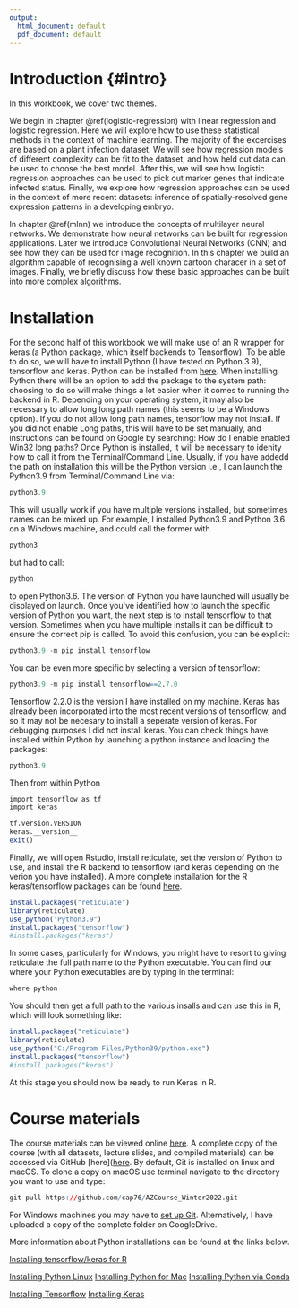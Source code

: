 ```yaml
---
output:
  html_document: default
  pdf_document: default
---
```

# Introduction {#intro}

In this workbook, we cover two themes. 

We begin in chapter \@ref(logistic-regression) with linear regression and logistic regression. Here we will explore how to use these statistical methods in the context of machine learning. The majority of the excercises are based on a plant infection dataset. We will see how regression models of different complexity can be fit to the dataset, and how held out data can be used to choose the best model. After this, we will see how logistic regression approaches can be used to pick out marker genes that indicate infected status. Finally, we explore how regression approaches can be used in the context of more recent datasets: inference of spatially-resolved gene expression patterns in a developing embryo.

In chapter \@ref(mlnn) we introduce the concepts of multilayer neural networks. We demonstrate how neural networks can be built for regression applications. Later we introduce Convolutional Neural Networks (CNN) and see how they can be used for image recognition. In this chapter we build an algorithm capable of recognising a well known cartoon characer in a set of images. Finally, we briefly discuss how these basic approaches can be built into more complex algorithms.

# Installation

For the second half of this workbook we will make use of an R wrapper for keras (a Python package, which itself backends to Tensorflow). To be able to do so, we will have to install Python (I have tested on Python 3.9), tensorflow and keras. Python can be installed from [here](https://www.python.org/downloads/). When installing Python there will be an option to add the package to the system path: choosing to do so will make things a lot easier when it comes to running the backend in R. Depending on your operating system, it may also be necessary to allow long long path names (this seems to be a Windows option). If you do not allow long path names, tensorflow may not install. If you did not enable Long paths, this will have to be set manually, and instructions can be found on Google by searching: How do I enable enabled Win32 long paths? Once Python is installed, it will be necessary to idenity how to call it from the Terminal/Command Line. Usually, if you have addedd the path on installation this will be the Python version i.e., I can launch the Python3.9 from Terminal/Command Line via:


```r
python3.9
```

This will usually work if you have multiple versions installed, but sometimes names can be mixed up. For example, I installed Python3.9 and Python 3.6 on a Windows machine, and could call the former with 


```r
python3
```

but had to call:


```r
python
```

to open Python3.6. The version of Python you have launched will usually be displayed on launch. Once you've identified how to launch the specific version of Python you want, the next step is to install tensorflow to that version. Sometimes when you have multiple installs it can be difficult to ensure the correct pip is called. To avoid this confusion, you can be explicit:


```r
python3.9 -m pip install tensorflow
```

You can be even more specific by selecting a version of tensorflow:


```r
python3.9 -m pip install tensorflow==2.7.0
```

Tensorflow 2.2.0 is the version I have installed on my machine. Keras has already been incorporated into the most recent versions of tensorflow, and so it may not be necesary to install a seperate version of keras. For debugging purposes I did not install keras. You can check things have installed within Python by launching a python instance and loading the packages:


```r
python3.9
```

Then from within Python 

```r
import tensorflow as tf
import keras

tf.version.VERSION
keras.__version__
exit()
```

Finally, we will open Rstudio, install reticulate, set the version of Python to use, and install the R backend to tensorflow (and keras depending on the verion you have installed).  A more complete installation for the R keras/tensorflow packages can be found [here](https://tensorflow.rstudio.com/install/).


```r
install.packages("reticulate")
library(reticulate)
use_python("Python3.9")
install.packages("tensorflow")
#install.packages("keras")
```

In some cases, particularly for Windows, you might have to resort to giving reticulate the full path name to the Python executable. You can find our where your Python executables are by typing in the terminal:


```r
where python
```

You should then get a full path to the various insalls and can use this in R, which will look something like:


```r
install.packages("reticulate")
library(reticulate)
use_python("C:/Program Files/Python39/python.exe")
install.packages("tensorflow")
#install.packages("keras")
```
At this stage you should now be ready to run Keras in R.

# Course materials

The course materials can be viewed online [here](https://cap76.github.io/intro-machine-learning-2021/). A complete copy of the course (with all datasets, lecture slides, and compiled materials) can be accessed via GitHub [here]([here](https://github.com/cap76/AZCourse_Winter2022). By default, Git is installed on linux and macOS. To clone a copy on macOS use terminal navigate to the directory you want to use and type:


```r
git pull https://github.com/cap76/AZCourse_Winter2022.git
```

For Windows machines you may have to [set up Git](https://www.computerhope.com/issues/ch001927.htm). Alternatively, I have uploaded a copy of the complete folder on GoogleDrive.

More information about Python installations can be found at the links below.

[Installing tensorflow/keras for R](https://tensorflow.rstudio.com/install/)

[Installing Python Linux](http://docs.python-guide.org/en/latest/starting/install3/linux/)
[Installing Python for Mac](http://docs.python-guide.org/en/latest/starting/install3/osx/)
[Installing Python via Conda](https://conda.io/docs/user-guide/tasks/manage-python.html)

[Installing Tensorflow](https://www.tensorflow.org/install/)
[Installing Keras](https://keras.io/#installation)

